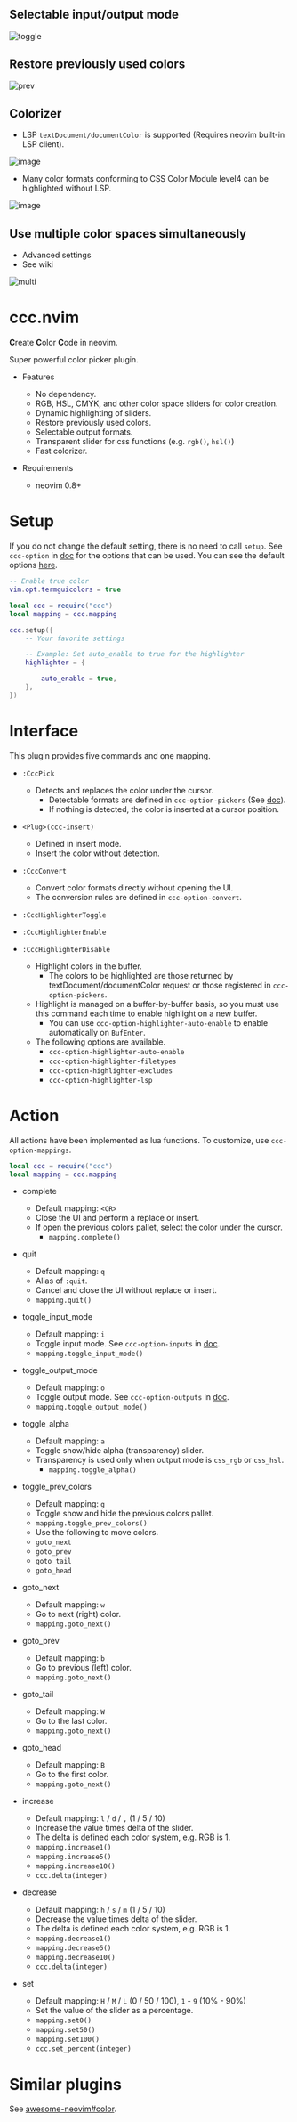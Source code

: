 ## Selectable input/output mode

![toggle](https://user-images.githubusercontent.com/82267684/190847776-81763c84-2662-4693-97df-b15e8d9115ec.gif)

## Restore previously used colors

![prev](https://user-images.githubusercontent.com/82267684/190847777-e1f434f9-a8f9-4cb9-b496-cbd849e71a9c.gif)

## Colorizer

- LSP `textDocument/documentColor` is supported (Requires neovim built-in LSP client).

![image](https://user-images.githubusercontent.com/430272/192379267-7b069281-021a-4ee5-bc65-58def20f9c0d.png)

- Many color formats conforming to CSS Color Module level4 can be highlighted without LSP.

![image](https://user-images.githubusercontent.com/82267684/196505445-fac76002-7344-47f7-84cb-710c3ecbb717.png)

## Use multiple color spaces simultaneously

- Advanced settings
- See wiki

![multi](https://user-images.githubusercontent.com/82267684/190847778-751e7656-985b-47e7-890f-91339ee354e9.gif)

# ccc.nvim

**C**reate **C**olor **C**ode in neovim.

Super powerful color picker plugin.

- Features

  - No dependency.
  - RGB, HSL, CMYK, and other color space sliders for color creation.
  - Dynamic highlighting of sliders.
  - Restore previously used colors.
  - Selectable output formats.
  - Transparent slider for css functions (e.g. `rgb()`, `hsl()`)
  - Fast colorizer.

- Requirements
  - neovim 0.8+

# Setup

If you do not change the default setting, there is no need to call `setup`.
See `ccc-option` in [doc](./doc/ccc.txt) for the options that can be used.
You can see the default options [here](./lua/ccc/config/default.lua).

```lua
-- Enable true color
vim.opt.termguicolors = true

local ccc = require("ccc")
local mapping = ccc.mapping

ccc.setup({
	-- Your favorite settings

	-- Example: Set auto_enable to true for the highlighter
	highlighter = {

		auto_enable = true,
	},
})
```

# Interface

This plugin provides five commands and one mapping.

- `:CccPick`

  - Detects and replaces the color under the cursor.
    - Detectable formats are defined in `ccc-option-pickers` (See [doc](./doc/ccc.txt)).
    - If nothing is detected, the color is inserted at a cursor position.

- `<Plug>(ccc-insert)`

  - Defined in insert mode.
  - Insert the color without detection.

- `:CccConvert`

  - Convert color formats directly without opening the UI.
  - The conversion rules are defined in `ccc-option-convert`.

- `:CccHighlighterToggle`
- `:CccHighlighterEnable`
- `:CccHighlighterDisable`
  - Highlight colors in the buffer.
    - The colors to be highlighted are those returned by textDocument/documentColor request or those registered in `ccc-option-pickers`.
  - Highlight is managed on a buffer-by-buffer basis, so you must use this command each time to enable highlight on a new buffer.
    - You can use `ccc-option-highlighter-auto-enable` to enable automatically on `BufEnter`.
  - The following options are available.
    - `ccc-option-highlighter-auto-enable`
    - `ccc-option-highlighter-filetypes`
    - `ccc-option-highlighter-excludes`
    - `ccc-option-highlighter-lsp`

# Action

All actions have been implemented as lua functions.
To customize, use `ccc-option-mappings`.

```lua
local ccc = require("ccc")
local mapping = ccc.mapping
```

- complete

  - Default mapping: `<CR>`
  - Close the UI and perform a replace or insert.
  - If open the previous colors pallet, select the color under the cursor.
    - `mapping.complete()`

- quit

  - Default mapping: `q`
  - Alias of `:quit`.
  - Cancel and close the UI without replace or insert.
  - `mapping.quit()`

- toggle_input_mode

  - Default mapping: `i`
  - Toggle input mode. See `ccc-option-inputs` in [doc](./doc/ccc.txt).
  - `mapping.toggle_input_mode()`

- toggle_output_mode

  - Default mapping: `o`
  - Toggle output mode. See `ccc-option-outputs` in [doc](./doc/ccc.txt).
  - `mapping.toggle_output_mode()`

- toggle_alpha

  - Default mapping: `a`
  - Toggle show/hide alpha (transparency) slider.
  - Transparency is used only when output mode is `css_rgb` or `css_hsl`.
    - `mapping.toggle_alpha()`

- toggle_prev_colors

  - Default mapping: `g`
  - Toggle show and hide the previous colors pallet.
  - `mapping.toggle_prev_colors()`
  - Use the following to move colors.
  - `goto_next`
  - `goto_prev`
  - `goto_tail`
  - `goto_head`

- goto_next

  - Default mapping: `w`
  - Go to next (right) color.
  - `mapping.goto_next()`

- goto_prev

  - Default mapping: `b`
  - Go to previous (left) color.
  - `mapping.goto_next()`

- goto_tail

  - Default mapping: `W`
  - Go to the last color.
  - `mapping.goto_next()`

- goto_head

  - Default mapping: `B`
  - Go to the first color.
  - `mapping.goto_next()`

- increase

  - Default mapping: `l` / `d` / `,` (1 / 5 / 10)
  - Increase the value times delta of the slider.
  - The delta is defined each color system, e.g. RGB is 1.
  - `mapping.increase1()`
  - `mapping.increase5()`
  - `mapping.increase10()`
  - `ccc.delta(integer)`

- decrease

  - Default mapping: `h` / `s` / `m` (1 / 5 / 10)
  - Decrease the value times delta of the slider.
  - The delta is defined each color system, e.g. RGB is 1.
  - `mapping.decrease1()`
  - `mapping.decrease5()`
  - `mapping.decrease10()`
  - `ccc.delta(integer)`

- set
  - Default mapping: `H` / `M` / `L` (0 / 50 / 100), `1` - `9` (10% - 90%)
  - Set the value of the slider as a percentage.
  - `mapping.set0()`
  - `mapping.set50()`
  - `mapping.set100()`
  - `ccc.set_percent(integer)`

# Similar plugins

See [awesome-neovim#color](https://github.com/rockerBOO/awesome-neovim#color).
